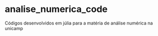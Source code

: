 # analise_numerica_code
Códigos desenvolvidos em júlia para a matéria de análise numérica na unicamp

